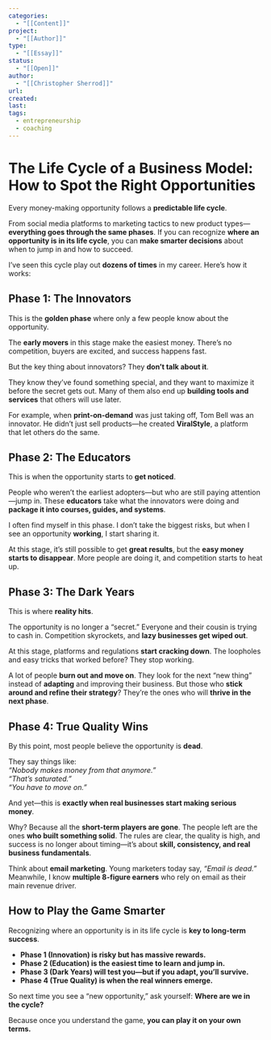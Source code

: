 ```yaml
---
categories:
  - "[[Content]]"
project:
  - "[[Author]]"
type:
  - "[[Essay]]"
status:
  - "[[Open]]"
author:
  - "[[Christopher Sherrod]]"
url: 
created:
last:
tags:
  - entrepreneurship
  - coaching
---
```

# **The Life Cycle of a Business Model: How to Spot the Right Opportunities**  

Every money-making opportunity follows a **predictable life cycle**.  

From social media platforms to marketing tactics to new product types—**everything goes through the same phases**. If you can recognize **where an opportunity is in its life cycle**, you can **make smarter decisions** about when to jump in and how to succeed.  

I’ve seen this cycle play out **dozens of times** in my career. Here’s how it works:  

## **Phase 1: The Innovators**  

This is the **golden phase** where only a few people know about the opportunity.  

The **early movers** in this stage make the easiest money. There’s no competition, buyers are excited, and success happens fast.  

But the key thing about innovators? They **don’t talk about it**.  

They know they’ve found something special, and they want to maximize it before the secret gets out. Many of them also end up **building tools and services** that others will use later.  

For example, when **print-on-demand** was just taking off, Tom Bell was an innovator. He didn’t just sell products—he created **ViralStyle**, a platform that let others do the same.  

## **Phase 2: The Educators**  

This is when the opportunity starts to **get noticed**.  

People who weren’t the earliest adopters—but who are still paying attention—jump in. These **educators** take what the innovators were doing and **package it into courses, guides, and systems**.  

I often find myself in this phase. I don’t take the biggest risks, but when I see an opportunity **working**, I start sharing it.  

At this stage, it’s still possible to get **great results**, but the **easy money starts to disappear**. More people are doing it, and competition starts to heat up.  

## **Phase 3: The Dark Years**  

This is where **reality hits**.  

The opportunity is no longer a “secret.” Everyone and their cousin is trying to cash in. Competition skyrockets, and **lazy businesses get wiped out**.  

At this stage, platforms and regulations **start cracking down**. The loopholes and easy tricks that worked before? They stop working.  

A lot of people **burn out and move on**. They look for the next “new thing” instead of **adapting** and improving their business. But those who **stick around and refine their strategy**? They’re the ones who will **thrive in the next phase**.  

## **Phase 4: True Quality Wins**  

By this point, most people believe the opportunity is **dead**.  

They say things like:  
*“Nobody makes money from that anymore.”*  
*“That’s saturated.”*  
*“You have to move on.”*  

And yet—this is **exactly when real businesses start making serious money**.  

Why? Because all the **short-term players are gone**. The people left are the ones **who built something solid**. The rules are clear, the quality is high, and success is no longer about timing—it’s about **skill, consistency, and real business fundamentals**.  

Think about **email marketing**. Young marketers today say, *“Email is dead.”* Meanwhile, I know **multiple 8-figure earners** who rely on email as their main revenue driver.  

## **How to Play the Game Smarter**  

Recognizing where an opportunity is in its life cycle is **key to long-term success**.  

- **Phase 1 (Innovation) is risky but has massive rewards.**  
- **Phase 2 (Education) is the easiest time to learn and jump in.**  
- **Phase 3 (Dark Years) will test you—but if you adapt, you’ll survive.**  
- **Phase 4 (True Quality) is when the real winners emerge.**  

So next time you see a “new opportunity,” ask yourself: **Where are we in the cycle?**  

Because once you understand the game, **you can play it on your own terms.**